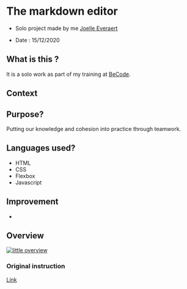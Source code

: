 # The markdown editor

* Solo project made by me [Joelle Everaert](https://github.com/Joelle-Everaert)


* Date : 15/12/2020


## What is this ?
It is a solo work as part of my training at [BeCode](https://becode.org/). <br>

## Context


## Purpose?
Putting our knowledge and cohesion into practice through teamwork.

## Languages used?
* HTML
* CSS
* Flexbox
* Javascript

## Improvement
* 

## Overview 
[![little overview](Overview.png)](https://joelle-everaert.github.io/The-Quizz/) 

### Original instruction

[Link](https://github.com/becodeorg/bxl-hopper-1-25/tree/master/The%20Hill/projects/99.leaving_the_hills)